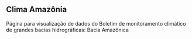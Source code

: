## Clima Amazônia

Página para visualização de dados do Boletim de monitoramento climático de grandes bacias hidrográficas: Bacia Amazônica

